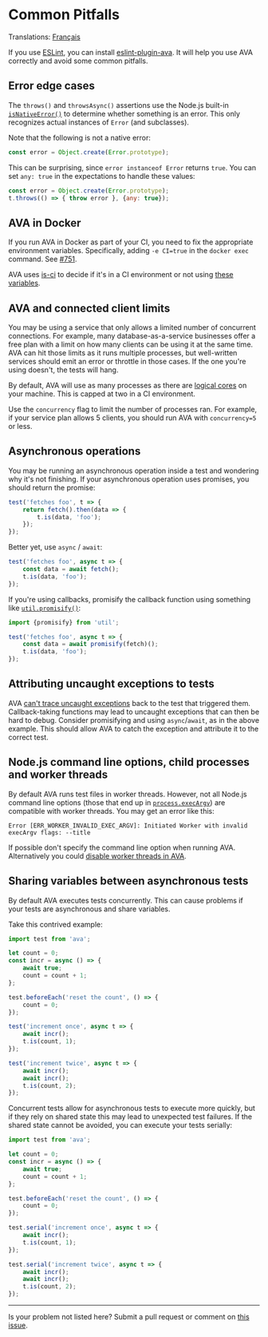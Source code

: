 # Common Pitfalls

Translations: [Français](https://github.com/avajs/ava-docs/blob/main/fr_FR/docs/08-common-pitfalls.md)

If you use [ESLint](https://eslint.org), you can install [eslint-plugin-ava](https://github.com/avajs/eslint-plugin-ava). It will help you use AVA correctly and avoid some common pitfalls.

## Error edge cases

The `throws()` and `throwsAsync()` assertions use the Node.js built-in [`isNativeError()`](https://nodejs.org/api/util.html#utiltypesisnativeerrorvalue) to determine whether something is an error. This only recognizes actual instances of `Error` (and subclasses).

Note that the following is not a native error:

```js
const error = Object.create(Error.prototype);
```

This can be surprising, since `error instanceof Error` returns `true`. You can set `any: true` in the expectations to handle these values:

```js
const error = Object.create(Error.prototype);
t.throws(() => { throw error }, {any: true});
```

## AVA in Docker

If you run AVA in Docker as part of your CI, you need to fix the appropriate environment variables. Specifically, adding `-e CI=true` in the `docker exec` command. See [#751](https://github.com/avajs/ava/issues/751).

AVA uses [is-ci](https://github.com/watson/is-ci) to decide if it's in a CI environment or not using [these variables](https://github.com/watson/ci-info/blob/master/index.js).

## AVA and connected client limits

You may be using a service that only allows a limited number of concurrent connections. For example, many database-as-a-service businesses offer a free plan with a limit on how many clients can be using it at the same time. AVA can hit those limits as it runs multiple processes, but well-written services should emit an error or throttle in those cases. If the one you're using doesn't, the tests will hang.

By default, AVA will use as many processes as there are [logical cores](https://superuser.com/questions/1105654/logical-vs-physical-cpu-performance) on your machine. This is capped at two in a CI environment.

Use the `concurrency` flag to limit the number of processes ran. For example, if your service plan allows 5 clients, you should run AVA with `concurrency=5` or less.

## Asynchronous operations

You may be running an asynchronous operation inside a test and wondering why it's not finishing. If your asynchronous operation uses promises, you should return the promise:

```js
test('fetches foo', t => {
	return fetch().then(data => {
		t.is(data, 'foo');
	});
});
```

Better yet, use `async` / `await`:

```js
test('fetches foo', async t => {
	const data = await fetch();
	t.is(data, 'foo');
});
```

If you're using callbacks, promisify the callback function using something like [`util.promisify()`](https://nodejs.org/dist/latest/docs/api/util.html#util_util_promisify_original):

```js
import {promisify} from 'util';

test('fetches foo', async t => {
	const data = await promisify(fetch)();
	t.is(data, 'foo');
});
```

## Attributing uncaught exceptions to tests

AVA [can't trace uncaught exceptions](https://github.com/avajs/ava/issues/214) back to the test that triggered them. Callback-taking functions may lead to uncaught exceptions that can then be hard to debug. Consider promisifying and using `async`/`await`, as in the above example. This should allow AVA to catch the exception and attribute it to the correct test.

## Node.js command line options, child processes and worker threads

By default AVA runs test files in worker threads. However, not all Node.js command line options (those that end up in [`process.execArgv`](https://nodejs.org/api/process.html#processexecargv)) are compatible with worker threads. You may get an error like this:

```
Error [ERR_WORKER_INVALID_EXEC_ARGV]: Initiated Worker with invalid execArgv flags: --title
```

If possible don't specify the command line option when running AVA. Alternatively you could [disable worker threads in AVA](./06-configuration.md#options).

## Sharing variables between asynchronous tests

By default AVA executes tests concurrently. This can cause problems if your tests are asynchronous and share variables.

Take this contrived example:

```js
import test from 'ava';

let count = 0;
const incr = async () => {
	await true;
	count = count + 1;
};

test.beforeEach('reset the count', () => {
	count = 0;
});

test('increment once', async t => {
	await incr();
	t.is(count, 1);
});

test('increment twice', async t => {
	await incr();
	await incr();
	t.is(count, 2);
});
```

Concurrent tests allow for asynchronous tests to execute more quickly, but if they rely on shared state this may lead to unexpected test failures. If the shared state cannot be avoided, you can execute your tests serially:

```js
import test from 'ava';

let count = 0;
const incr = async () => {
	await true;
	count = count + 1;
};

test.beforeEach('reset the count', () => {
	count = 0;
});

test.serial('increment once', async t => {
	await incr();
	t.is(count, 1);
});

test.serial('increment twice', async t => {
	await incr();
	await incr();
	t.is(count, 2);
});
```

---

Is your problem not listed here? Submit a pull request or comment on [this issue](https://github.com/avajs/ava/issues/404).
